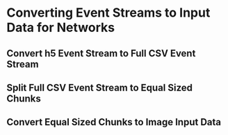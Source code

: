 # Converting Event Streams to Input Data for Networks

## Convert h5 Event Stream to Full CSV Event Stream

## Split Full CSV Event Stream to Equal Sized Chunks

## Convert Equal Sized Chunks to Image Input Data
